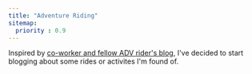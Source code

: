 ```yaml
---
title: "Adventure Riding"
sitemap:
  priority : 0.9
---
```

Inspired by [co-worker and fellow ADV rider's blog](https://danradigan.com/category/motorcycles/), I've decided to start blogging about some rides or activites I'm found of.